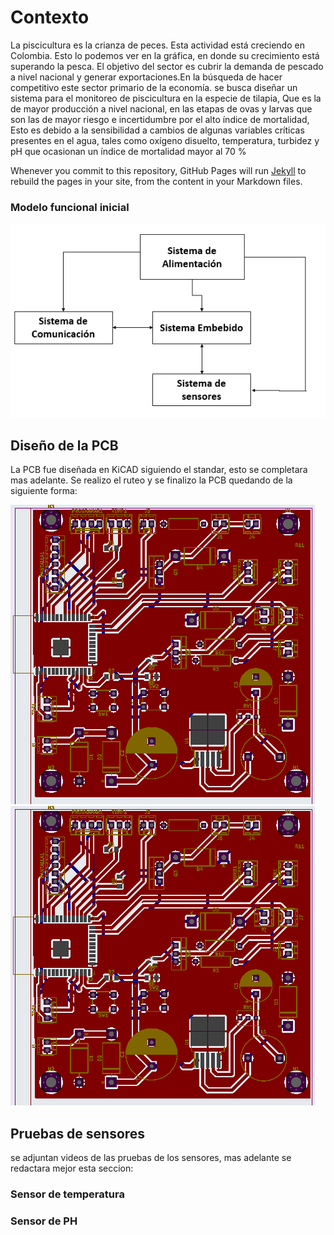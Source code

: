 #  Contexto

La piscicultura es la crianza de peces. Esta actividad está creciendo en Colombia. Esto lo podemos ver en la gráfica, en donde su crecimiento está superando la pesca. El objetivo del sector es cubrir la demanda de pescado a nivel nacional y generar exportaciones.En la búsqueda de hacer competitivo este sector primario de la economía. se busca diseñar un sistema para el monitoreo de piscicultura en la especie de tilapia, Que es la de mayor producción a nivel nacional, en las etapas de ovas y larvas que son las de mayor riesgo e incertidumbre por el alto índice de mortalidad, Esto es debido a la sensibilidad a cambios de algunas variables críticas presentes en el agua, tales como oxígeno disuelto, temperatura, turbidez y pH que ocasionan un índice de mortalidad mayor al 70 %

Whenever you commit to this repository, GitHub Pages will run [Jekyll](https://jekyllrb.com/) to rebuild the pages in your site, from the content in your Markdown files.

### Modelo funcional inicial


<img src="Imagenes/Planteamiento.png" >



## Diseño de la PCB

La PCB fue diseñada en KiCAD siguiendo el standar, esto se completara mas adelante.
Se realizo el ruteo y se finalizo la PCB quedando de la siguiente forma:


![](https://github.com/juarubianopo/SIMAP/blob/gh-pages/Imagenes/PCB.png)
<img src="Imagenes/PCB.png" >



## Pruebas de sensores
se adjuntan videos de las pruebas de los sensores, mas adelante se redactara mejor esta seccion:

### Sensor de temperatura



### Sensor de PH



